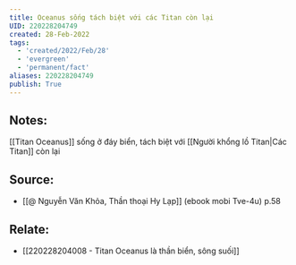 ```yaml
---
title: Oceanus sống tách biệt với các Titan còn lại
UID: 220228204749
created: 28-Feb-2022
tags:
  - 'created/2022/Feb/28'
  - 'evergreen'
  - 'permanent/fact'
aliases: 220228204749
publish: True
---
```

## Notes:
[[Titan Oceanus]] sống ở đáy biển, tách biệt với [[Người khổng lồ Titan|Các Titan]] còn lại

## Source:
- [[@ Nguyễn Văn Khỏa, Thần thoại Hy Lạp]] (ebook mobi Tve-4u) p.58

## Relate:
- [[220228204008 - Titan Oceanus là thần biển, sông suối]]